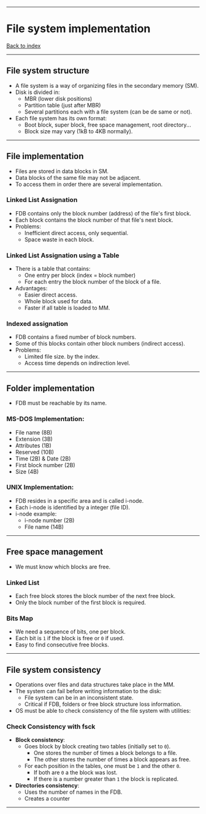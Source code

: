 
---
# File system implementation

[Back to index](../README.md)

---
## File system structure

- A file system is a way of organizing files in the secondary memory (SM).
- Disk is divided in:
	- MBR (lower disk positions)
	- Partition table (just after MBR)
	- Several partitions each with a file system (can be de same or not). 
- Each file system has its own format:
	- Boot block, super block, free space management, root directory...
	- Block size may vary (1kB to 4KB normally).

---
## File implementation

- Files are stored in data blocks in SM.
- Data blocks of the same file may not be adjacent.
- To access them in order there are several implementation.
### Linked List Assignation
- FDB contains only the block number (address) of the file's first block.
- Each block contains the block number of that file's next block.
- Problems:
	- Inefficient direct access, only sequential.
	- Space waste in each block.
### Linked List Assignation using a Table
- There is a table that contains:
	- One entry per block (index = block number)
	- For each entry the block number of the block of a file.
- Advantages:
	- Easier direct access.
	- Whole block used for data.
	- Faster if all table is loaded to MM.
### Indexed assignation
- FDB contains a fixed number of block numbers.
- Some of this blocks contain other block numbers (indirect access).
- Problems:
	- Limited file size. by the index.
	- Access time depends on indirection level.

---
## Folder implementation

- FDB must be reachable by its name.
### MS-DOS Implementation:
- File name (8B)
- Extension (3B)
- Attributes (1B)
- Reserved (10B)
- Time (2B) & Date (2B)
- First block number (2B)
- Size (4B)
### UNIX Implementation:
- FDB resides in a specific area and is called i-node.
- Each i-node is identified by a integer (file ID).
- i-node example:
	- i-node number (2B)
	- File name (14B)

---
## Free space management

- We must know which blocks are free.
### Linked List
- Each free block stores the block number of the next free block.
- Only the block number of the first block is required.

### Bits Map
- We need a sequence of bits, one per block.
- Each bit is `1` if the block is free or `0` if used.
- Easy to find consecutive free blocks.

---
## File system consistency

- Operations over files and data structures take place in the MM.
- The system can fail before writing information to the disk:
	- File system can be in an inconsistent state.
	- Critical if FDB, folders or free block structure loss information.
- OS must be able to check consistency of the file system with utilities:
### Check Consistency with fsck
- **Block consistency**:
	- Goes block by block creating two tables (initially set to `0`).
		- One stores the number of times a block belongs to a file.
		- The other stores the number of times a block appears as free.
	- For each position in the tables, one must be `1` and the other `0`.
		- If both are `0` a the block was lost.
		- If there is a number greater than `1` the block is replicated.
- **Directories consistency**:
	- Uses the number of names in the FDB.
	- Creates a counter 
---